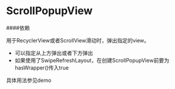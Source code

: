 ScrollPopupView
================

####依赖

用于RecyclerView或者ScrollView滑动时，弹出指定的view。

- 可以指定从上方弹出或者下方弹出
- 如果使用了SwipeRefreshLayout，在创建ScrollPopupView前要为hasWrapper()传入true

具体用法参见demo
